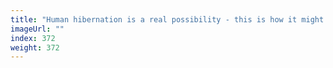 ```yaml
---
title: "Human hibernation is a real possibility - this is how it might work"
imageUrl: ""
index: 372
weight: 372
---
```

